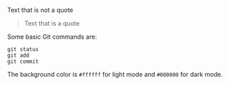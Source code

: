 Text that is not a quote

> Text that is a quote

Some basic Git commands are:
```
git status
git add
git commit
```


The background color is ```#ffffff``` for light mode and `#000000` for dark mode.
